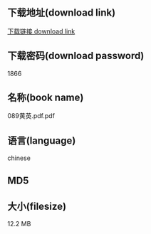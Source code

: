 ## 下载地址(download link)
[下载链接 download link](https://voluble-croquembouche-d321dc.netlify.app/?s=089%E9%BB%84%E8%8B%B1.pdf)

## 下载密码(download password)
1866

## 名称(book name)
089黄英.pdf.pdf

## 语言(language)
chinese

## MD5


## 大小(filesize)
12.2 MB
